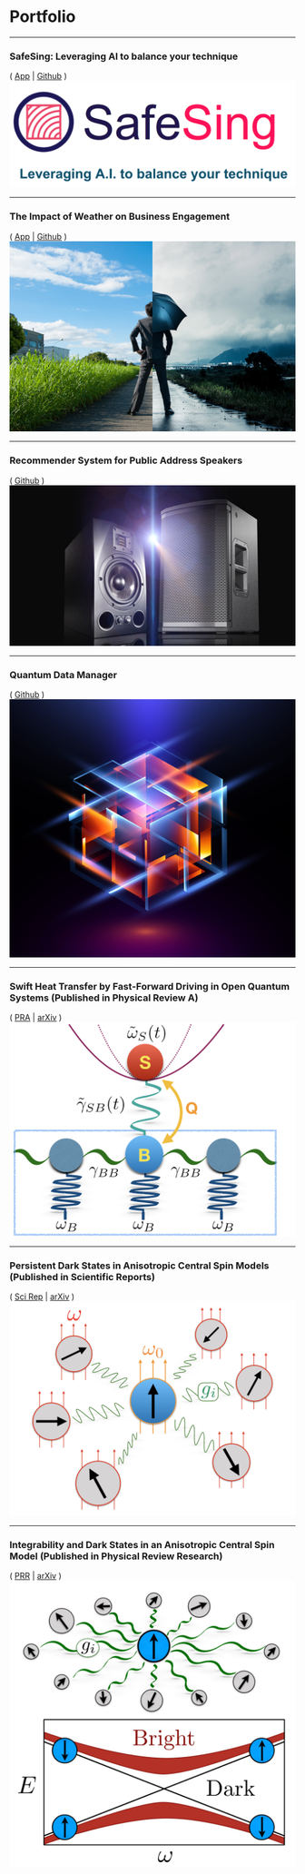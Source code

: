 # Portfolio

___

### SafeSing: Leveraging AI to balance your technique 
( [App](http://18.232.171.164/) | [Github](https://github.com/Tamiro2019/SafeSing) )
[<img src="images/sslogo.png?raw=true"/>](https://github.com/Tamiro2019/SafeSing)
___

### The Impact of Weather on Business Engagement 
( [App](https://business-and-weather.herokuapp.com) | [Github](https://github.com/Tamiro2019/Business-and-Weather) )
[<img src="images/business-weather-image.jpg?raw=true"/>](https://business-and-weather.herokuapp.com)

___

### Recommender System for Public Address Speakers
( [Github](https://github.com/Tamiro2019/Speaker_Recommender) )
[<img src="images/speakers.jpg?raw=true"/>](https://github.com/Tamiro2019/Speaker_Recommender)

___

### Quantum Data Manager 
( [Github](https://github.com/Tamiro2019/Quantum-Data-Manager) )
[<img src="images/Quantum_2.jpg?raw=true"/>](https://github.com/Tamiro2019/Quantum-Data-Manager)

___

### Swift Heat Transfer by Fast-Forward Driving in Open Quantum Systems (Published in Physical Review A)
( [PRA](https://journals.aps.org/pra/abstract/10.1103/PhysRevA.100.012126) | [arXiv](https://arxiv.org/abs/1902.05964) )
[<img src="images/Heat_Transfer.jpeg?raw=true"/>](https://journals.aps.org/pra/abstract/10.1103/PhysRevA.100.012126)

___

### Persistent Dark States in Anisotropic Central Spin Models (Published in Scientific Reports)
( [Sci Rep](https://doi.org/10.1038/s41598-020-73015-1) | [arXiv](https://arxiv.org/pdf/2005.13556.pdf) )
[<img src="images/Persistent.jpeg?raw=true"/>](https://doi.org/10.1038/s41598-020-73015-1)

___

### Integrability and Dark States in an Anisotropic Central Spin Model (Published in Physical Review Research)
( [PRR](https://doi.org/10.1103/PhysRevResearch.2.032052) | [arXiv](https://arxiv.org/abs/2001.10008) )
[<img src="images/integrability.jpeg?raw=true"/>](https://doi.org/10.1103/PhysRevResearch.2.032052)


